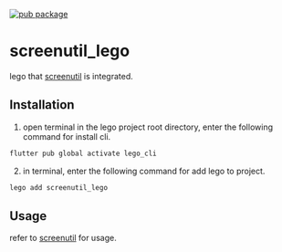 [![pub package](https://img.shields.io/pub/v/screenutil_lego.svg)](https://pub.dartlang.org/packages/screenutil_lego)

# screenutil_lego
lego that [screenutil](https://pub.dev/packages/flutter_screenutil) is integrated.

##  Installation
1. open terminal in the lego project root directory, enter the following command for install cli.
```bash
flutter pub global activate lego_cli
```
2. in terminal, enter the following command for add lego to project.
 ```bash
 lego add screenutil_lego
 ```

## Usage
refer to [screenutil](https://pub.dev/packages/flutter_screenutil) for usage.
